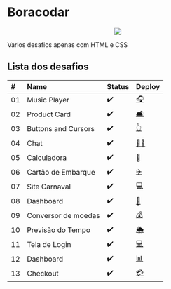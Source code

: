 # Boracodar
<p align="center">
<img src="https://img.shields.io/badge/STATUS-EM%20ANDAMENTO-yellow"/>
</p>

Varios desafios apenas com HTML e CSS

## Lista dos desafios
| #    | Name           | Status  | Deploy |
| :--- | :------------- | :------ | :------|
| 01   | Music Player   |:heavy_check_mark:       |   [:headphones:](https://danny-s07.github.io/boracodar/desafio01-playmusic)| 
| 02   | Product Card   |:heavy_check_mark:       |  [:couch_and_lamp:](https://danny-s07.github.io/boracodar/desafio02-cartaoproduto)|
| 03   | Buttons and Cursors | :heavy_check_mark:   | [:point_up_2:](https://danny-s07.github.io/boracodar/desafio03-botoesecursores)|
| 04   | Chat           |:heavy_check_mark:      | [:woman_technologist:](https://danny-s07.github.io/boracodar/desafio04-chat)|
| 05   | Calculadora    |:heavy_check_mark:      |[:1234:](https://danny-s07.github.io/boracodar/desafio05-calculadora )|
| 06   | Cartão de Embarque    |:heavy_check_mark:  |[:airplane:](https://danny-s07.github.io/boracodar/desafio06-cartaodeembarque)|
| 07   | Site Carnaval   |:heavy_check_mark:  |[:computer:](https://danny-s07.github.io/boracodar/desafio07-sitecarnaval)|
| 08   | Dashboard   |:heavy_check_mark:  |[:abacus:](https://danny-s07.github.io/boracodar/desafio08-dashboard)|
| 09  | Conversor de moedas   |:heavy_check_mark:  |[💰](https://danny-s07.github.io/boracodar/desafio09-conversordemoedas)|
| 10   | Previsão do Tempo |:heavy_check_mark:  |[🌦️](https://danny-s07.github.io/boracodar/desafio10-previsaodotempo)|
| 11  | Tela de Login  |:heavy_check_mark:  |[💻](https://danny-s07.github.io/boracodar/desafio11-teladelogin)|
| 12   | Dashboard   |:heavy_check_mark:  |[📊](https://danny-s07.github.io/boracodar/desafio12-dashboard)|
| 13 | Checkout  |:heavy_check_mark:  |[💳](https://danny-s07.github.io/boracodar/desafio13-checkout)|








